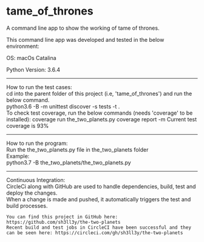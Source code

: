 # tame_of_thrones
A command line app to show the working of tame of thrones.  

This command line app was developed and tested in the below environment:  

OS: macOs Catalina    

Python Version: 3.6.4 

__________________________  

How to run the test cases:  
	cd into the parent folder of this project (i.e, 'tame_of_thrones') and run the below command.   
		python3.6 -B -m unittest discover -s tests -t .    
	To check test coverage, run the below commands (needs 'coverage' to be installed):
	    coverage run the_two_planets.py
		coverage report -m
	Current test coverage is 93%
__________________________  

How to run the program:  
	Run the the_two_planets.py file in the_two_planets folder  
	Example:  
		python3.7 -B the_two_planets/the_two_planets.py  

__________________________  

Continuous Integration:  
	CircleCi along with GitHub are used to handle dependencies, build, test and deploy the changes.  
	When a change is made and pushed, it automatically triggers the test and build processes.  

	You can find this project in GitHub here: https://github.com/sh3ll3y/the-two-planets  
	Recent build and test jobs in CircleCI have been successful and they can be seen here: https://circleci.com/gh/sh3ll3y/the-two-planets